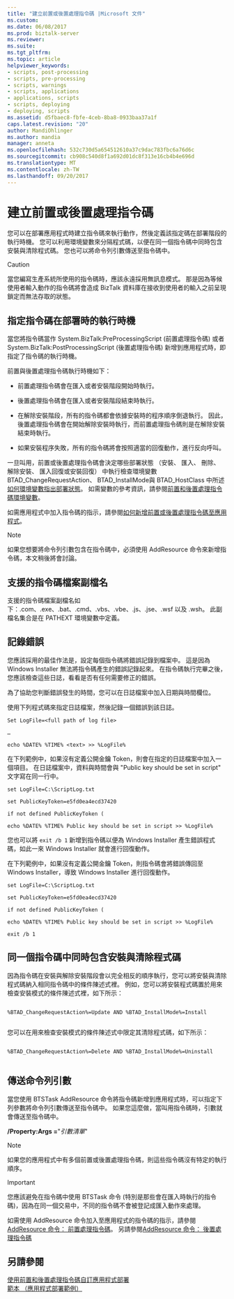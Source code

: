 ```yaml
---
title: "建立前置或後置處理指令碼 |Microsoft 文件"
ms.custom: 
ms.date: 06/08/2017
ms.prod: biztalk-server
ms.reviewer: 
ms.suite: 
ms.tgt_pltfrm: 
ms.topic: article
helpviewer_keywords:
- scripts, post-processing
- scripts, pre-processing
- scripts, warnings
- scripts, applications
- applications, scripts
- scripts, deploying
- deploying, scripts
ms.assetid: d5fbaec8-fbfe-4ceb-8ba8-0933baa37a1f
caps.latest.revision: "20"
author: MandiOhlinger
ms.author: mandia
manager: anneta
ms.openlocfilehash: 532c730d5a654512610a37c9dac783fbc6a76d6c
ms.sourcegitcommit: cb908c540d8f1a692d01dc8f313e16cb4b4e696d
ms.translationtype: MT
ms.contentlocale: zh-TW
ms.lasthandoff: 09/20/2017
---
```

# <a name="creating-a-pre--or-post-processing-script"></a>建立前置或後置處理指令碼
您可以在部署應用程式時建立指令碼來執行動作，然後定義該指定碼在部署階段的執行時機。 您可以利用環境變數來分隔程式碼，以便在同一個指令碼中同時包含安裝與清除程式碼。 您也可以將命令列引數傳送至指令碼中。  
  
> [!CAUTION]
>  當您編寫生產系統所使用的指令碼時，應該永遠採用無訊息模式。 那是因為等候使用者輸入動作的指令碼將會造成 BizTalk 資料庫在接收到使用者的輸入之前呈現鎖定而無法存取的狀態。  
  
## <a name="specifying-when-a-script-will-run-during-deployment"></a>指定指令碼在部署時的執行時機  
 當您將指令碼當作 System.BizTalk:PreProcessingScript (前置處理指令碼) 或者 System.BizTalk:PostProcessingScript (後置處理指令碼) 新增到應用程式時，即指定了指令碼的執行時機。  
  
 前置與後置處理指令碼執行時機如下：  
  
-   前置處理指令碼會在匯入或者安裝階段開始時執行。  
  
-   後置處理指令碼會在匯入或者安裝階段結束時執行。  
  
-   在解除安裝階段，所有的指令碼都會依據安裝時的程序順序倒退執行。 因此，後置處理指令碼會在開始解除安裝時執行，而前置處理指令碼則是在解除安裝結束時執行。  
  
-   如果安裝程序失敗，所有的指令碼將會按照適當的回復動作，進行反向呼叫。  
  
 一旦叫用，前置或後置處理指令碼會決定哪些部署狀態 （安裝、 匯入、 刪除、 解除安裝、 匯入回復或安裝回復） 中執行檢查環境變數 BTAD_ChangeRequestAction、 BTAD_InstallMode與 BTAD_HostClass 中所述[如何環境變數指出部署狀態](../core/how-environment-variables-indicate-deployment-state.md)。 如需變數的參考資訊，請參閱[前置和後置處理指令碼環境變數](../core/pre-and-post-processing-script-environment-variables.md)。  
  
 如需應用程式中加入指令碼的指示，請參閱[如何新增前置或後置處理指令碼至應用程式](../core/how-to-add-a-pre-or-post-processing-script-to-an-application.md)。  
  
> [!NOTE]
>  如果您想要將命令列引數包含在指令碼中，必須使用 AddResource 命令來新增指令碼，本文稍後將會討論。  
  
## <a name="supported-script-file-extensions"></a>支援的指令碼檔案副檔名  
 支援的指令碼檔案副檔名如下：.com、.exe、.bat、.cmd、.vbs、.vbe、.js、.jse、.wsf 以及 .wsh。 此副檔名集合是在 PATHEXT 環境變數中定義。  
  
## <a name="logging-errors"></a>記錄錯誤  
 您應該採用的最佳作法是，設定每個指令碼將錯誤記錄到檔案中。 這是因為 Windows Installer 無法將指令碼產生的錯誤記錄起來。 在指令碼執行完畢之後，您應該檢查這些日誌，看看是否有任何需要修正的錯誤。  
  
 為了協助您判斷錯誤發生的時間，您可以在日誌檔案中加入日期與時間欄位。  
  
 使用下列程式碼來指定日誌檔案，然後記錄一個錯誤到該日誌。  
  
 `Set LogFile=<full path of log file>`  
  
 `…`  
  
 `echo %DATE% %TIME% <text> >> %LogFile%`  
  
 在下列範例中，如果沒有定義公開金鑰 Token，則會在指定的日誌檔案中加入一個項目。 在日誌檔案中，資料與時間會與 "Public key should be set in script" 文字寫在同一行中。  
  
 `set LogFile=C:\ScriptLog.txt`  
  
 `set PublicKeyToken=e5fd0ea4ecd37420`  
  
 `if not defined PublicKeyToken (`  
  
 `echo %DATE% %TIME% Public key should be set in script >> %LogFile%`  
  
 您也可以將 `exit /b 1` 新增到指令碼以便為 Windows Installer 產生錯誤程式碼，如此一來 Windows Installer 就會進行回復動作。  
  
 在下列範例中，如果沒有定義公開金鑰 Token，則指令碼會將錯誤傳回至 Windows Installer，導致 Windows Installer 進行回復動作。  
  
 `set LogFile=C:\ScriptLog.txt`  
  
 `set PublicKeyToken=e5fd0ea4ecd37420`  
  
 `if not defined PublicKeyToken (`  
  
 `echo %DATE% %TIME% Public key should be set in script >> %LogFile%`  
  
 `exit /b 1`  
  
## <a name="including-installation-and-cleanup-code-in-the-same-script"></a>同一個指令碼中同時包含安裝與清除程式碼  
 因為指令碼在安裝與解除安裝階段會以完全相反的順序執行，您可以將安裝與清除程式碼納入相同指令碼中的條件陳述式裡。 例如，您可以將安裝程式碼置於用來檢查安裝模式的條件陳述式裡，如下所示：  
  
```  
  
%BTAD_ChangeRequestAction%=Update AND %BTAD_InstallMode%=Install  
  
```  
  
 您可以在用來檢查安裝模式的條件陳述式中限定其清除程式碼，如下所示：  
  
```  
  
%BTAD_ChangeRequestAction%=Delete AND %BTAD_InstallMode%=Uninstall  
  
```  
  
## <a name="passing-in-command-line-arguments"></a>傳送命令列引數  
 當您使用 BTSTask AddResource 命令將指令碼新增到應用程式時，可以指定下列參數將命令列引數傳送至指令碼中。 如果您這麼做，當叫用指令碼時，引數就會傳送至指令碼中。  
  
 **/Property:Args =**"*引數清單*"  
  
> [!NOTE]
>  如果您的應用程式中有多個前置或後置處理指令碼，則這些指令碼沒有特定的執行順序。  
  
> [!IMPORTANT]
>  您應該避免在指令碼中使用 BTSTask 命令 (特別是那些會在匯入時執行的指令碼)，因為在同一個交易中，不同的指令碼不會被登記成匯入動作來處理。  
  
 如需使用 AddResource 命令加入至應用程式的指令碼的指示，請參閱[AddResource 命令： 前置處理指令碼](../core/addresource-command-preprocessing-script.md)。 另請參閱[AddResource 命令： 後置處理指令碼](../core/addresource-command-postprocessing-script.md)  
  
## <a name="see-also"></a>另請參閱  
 [使用前置和後置處理指令碼自訂應用程式部署](../core/using-pre-and-post-processing-scripts-to-customize-application-deployment.md)   
 [範本 （應用程式部署範例）](../core/template-application-deployment-sample.md)
